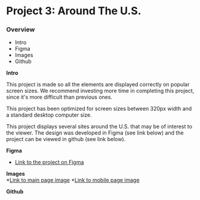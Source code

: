 # Project 3: Around The U.S.

### Overview  

* Intro  
* Figma  
* Images  
* Github
  
**Intro**
  
This project is made so all the elements are displayed correctly on popular screen sizes. We recommend investing more time in completing this project, since it's more difficult than previous ones. 

This project has been optimized for screen sizes between 320px width and a standard desktop computer size.

This project displays several sites around the U.S. that may be of interest to the viewer. The design was developed in Figma (see link below) and the project can be viewed in github (see link below).
  
**Figma**  
  
* [Link to the project on Figma](https://www.figma.com/file/ii4xxsJ0ghevUOcssTlHZv/Sprint-3%3A-Around-the-US?node-id=0%3A1)  
  
**Images**  
*[Link to main page image](https://github.com/spauldingc/se_project_aroundtheus/blob/3a591db6c5d6a620f77d8a68edf9826497177818/images/MAIN%20PAGE.png)
*[Link to mobile page image](https://github.com/spauldingc/se_project_aroundtheus/blob/3a591db6c5d6a620f77d8a68edf9826497177818/images/MOBILE.png)

**Github**  
